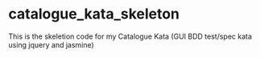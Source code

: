 catalogue_kata_skeleton
=======================

This is the skeletion code for my Catalogue Kata (GUI BDD test/spec kata using jquery and jasmine)
